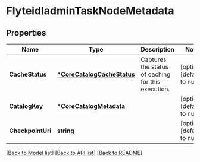 # FlyteidladminTaskNodeMetadata

## Properties
Name | Type | Description | Notes
------------ | ------------- | ------------- | -------------
**CacheStatus** | [***CoreCatalogCacheStatus**](coreCatalogCacheStatus.md) | Captures the status of caching for this execution. | [optional] [default to null]
**CatalogKey** | [***CoreCatalogMetadata**](coreCatalogMetadata.md) |  | [optional] [default to null]
**CheckpointUri** | **string** |  | [optional] [default to null]

[[Back to Model list]](../README.md#documentation-for-models) [[Back to API list]](../README.md#documentation-for-api-endpoints) [[Back to README]](../README.md)



